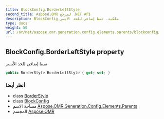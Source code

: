 ```yaml
---
title: BlockConfig.BorderLeftStyle
second_title: Aspose.OMR لمرجع .NET API
description: BlockConfig ملكية. نمط إضافي للحد الأيسر
type: docs
weight: 50
url: /ar/net/aspose.omr.generation.config.elements.parents/blockconfig/borderleftstyle/
---
```

## BlockConfig.BorderLeftStyle property

نمط إضافي للحد الأيسر

```csharp
public BorderStyle BorderLeftStyle { get; set; }
```

### أنظر أيضا

* class [BorderStyle](../../../aspose.omr.generation.config/borderstyle/)
* class [BlockConfig](../)
* مساحة الاسم [Aspose.OMR.Generation.Config.Elements.Parents](../../blockconfig/)
* المجسم [Aspose.OMR](../../../)


